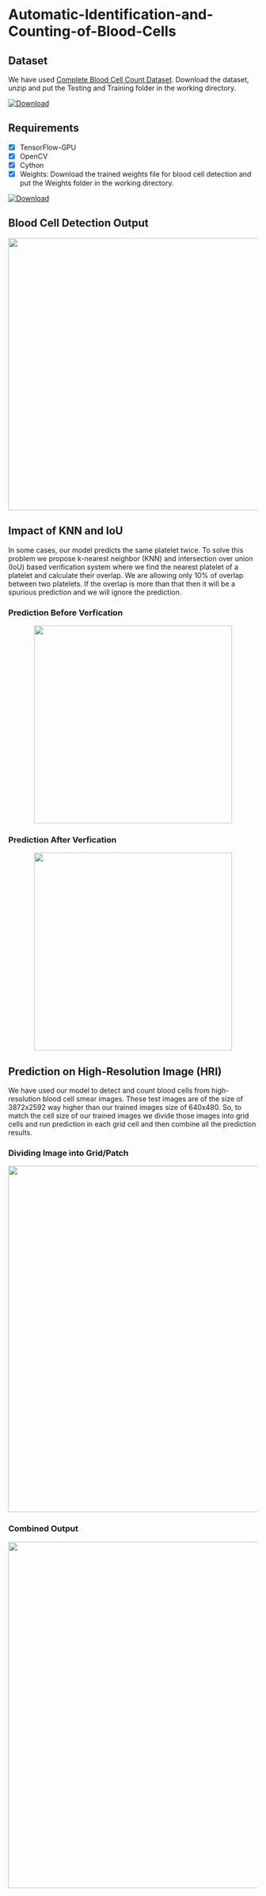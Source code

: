 # Automatic-Identification-and-Counting-of-Blood-Cells
## Dataset
We have used [Complete Blood Cell Count Dataset](https://github.com/MahmudulAlam/Complete-Blood-Cell-Count-Dataset). Download the dataset, unzip and put the Testing and Training folder in the working directory.

[![Download](https://img.shields.io/badge/download-dataset-ff69b4.svg?style=flat)](https://github.com/MahmudulAlam/Complete-Blood-Cell-Count-Dataset/archive/master.zip)

## Requirements
- [x] TensorFlow-GPU
- [x] OpenCV
- [x] Cython
- [x] Weights: Download the trained weights file for blood cell detection and put the Weights folder in the working directory.

[![Download](https://img.shields.io/badge/download-weights-brightgreen.svg?longCache=true&style=flat)](https://mega.nz/#F!2kVUnKjS!z15tM9WLfga3l1gCNSLNGw)

## Blood Cell Detection Output
<p align="center">
  <img src="https://user-images.githubusercontent.com/37298971/44617785-17eb0980-a88b-11e8-9018-c84f8be5cefa.png" width="550">
</p>

## Impact of KNN and IoU
In some cases, our model predicts the same platelet twice. To solve this problem we propose k-nearest neighbor (KNN) and intersection over union (IoU) based verification system where we find the nearest platelet of a platelet and calculate their overlap. We are allowing only 10% of overlap between two platelets. If the overlap is more than that then it will be a spurious prediction and we will ignore the prediction.

### Prediction Before Verfication 
<p align="center">
  <img src="https://user-images.githubusercontent.com/37298971/46260207-b27ede00-c504-11e8-9d00-7d7be151ee5d.jpg" width="400">
</p>

### Prediction After Verfication
<p align="center">
  <img src="https://user-images.githubusercontent.com/37298971/46260504-a268fd80-c508-11e8-9ef0-5230d00f47a3.jpg" width="400">
</p>


## Prediction on High-Resolution Image (HRI)
We have used our model to detect and count blood cells from high-resolution blood cell smear images. These test images are of the size of 3872x2592 way higher than our trained images size of 640x480. So, to match the cell size of our trained images we divide those images into grid cells and run prediction in each grid cell and then combine all the prediction results. 

### Dividing Image into Grid/Patch
<p align="center">
  <img src="https://user-images.githubusercontent.com/37298971/45962420-a39ab600-c042-11e8-975f-9b0a077f0e0f.jpg" width="700">
</p>

### Combined Output
<p align="center">
  <img src="https://user-images.githubusercontent.com/37298971/45961699-055a2080-c041-11e8-95b0-1c8ac3c8875b.jpg" width="700">
</p>
